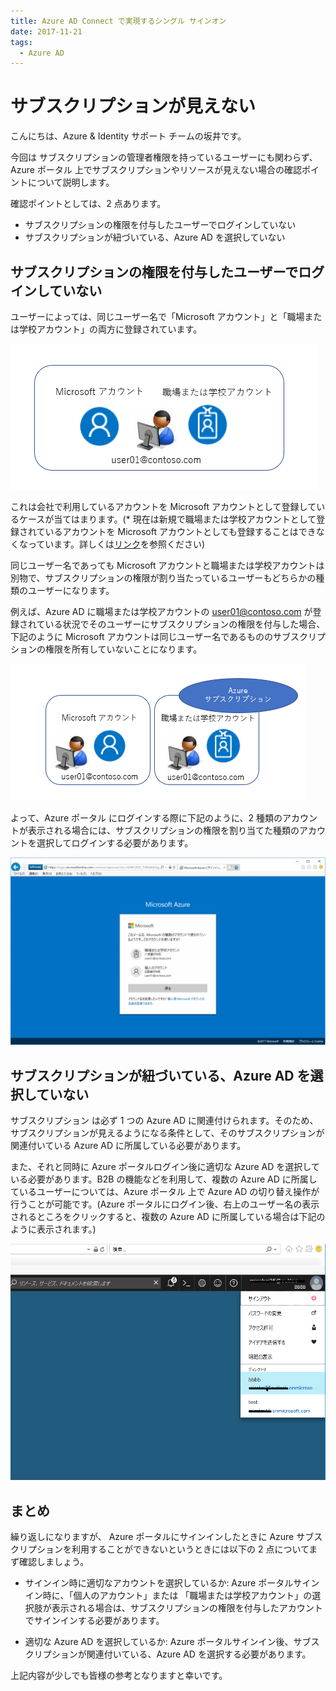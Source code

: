 ```yaml
---
title: Azure AD Connect で実現するシングル サインオン
date: 2017-11-21
tags:
  - Azure AD
---
```


# サブスクリプションが見えない

こんにちは、Azure & Identity サポート チームの坂井です。
 
今回は サブスクリプションの管理者権限を持っているユーザーにも関わらず、Azure ポータル 上でサブスクリプションやリソースが見えない場合の確認ポイントについて説明します。

確認ポイントとしては、2 点あります。
 
- サブスクリプションの権限を付与したユーザーでログインしていない
- サブスクリプションが紐づいている、Azure AD を選択していない
 
 
## **サブスクリプションの権限を付与したユーザーでログインしていない**

ユーザーによっては、同じユーザー名で「Microsoft アカウント」と「職場または学校アカウント」の両方に登録されています。

![](./subscription-azuread/temp.png)
 
これは会社で利用しているアカウントを Microsoft アカウントとして登録しているケースが当てはまります。(* 現在は新規で職場または学校アカウントとして登録されているアカウントを Microsoft アカウントとしても登録することはできなくなっています。詳しくは[リンク](https://blogs.technet.microsoft.com/mssvrpmj/2016/09/30/azuread-%E3%81%A8-microsoft-%E3%82%A2%E3%82%AB%E3%82%A6%E3%83%B3%E3%83%88%E3%81%AE%E9%87%8D%E8%A4%87%E5%95%8F%E9%A1%8C%E3%81%AB%E5%AF%BE%E3%81%99%E3%82%8B%E5%8F%96%E3%82%8A%E7%B5%84%E3%81%BF/)を参照ください)

同じユーザー名であっても Microsoft アカウントと職場または学校アカウントは別物で、サブスクリプションの権限が割り当たっているユーザーもどちらかの種類のユーザーになります。

例えば、Azure AD に職場または学校アカウントの user01@contoso.com が登録されている状況でそのユーザーにサブスクリプションの権限を付与した場合、下記のように Microsoft アカウントは同じユーザー名であるもののサブスクリプションの権限を所有していないことになります。

![](./subscription-azuread/m8.png)

よって、Azure ポータル にログインする際に下記のように、2 種類のアカウントが表示される場合には、サブスクリプションの権限を割り当てた種類のアカウントを選択してログインする必要があります。

![](./subscription-azuread/m3-1024x610.png)
 
 
## **サブスクリプションが紐づいている、Azure AD を選択していない**

サブスクリプション は必ず 1 つの Azure AD に関連付けられます。そのため、サブスクリプションが見えるようになる条件として、そのサブスクリプションが関連付いている Azure AD に所属している必要があります。

また、それと同時に Azure ポータルログイン後に適切な Azure AD を選択している必要があります。B2B の機能などを利用して、複数の Azure AD に所属しているユーザーについては、Azure ポータル 上で Azure AD の切り替え操作が行うことが可能です。(Azure ポータルにログイン後、右上のユーザー名の表示されるところをクリックすると、複数の Azure AD に所属している場合は下記のように表示されます。)

![](./subscription-azuread/m12.png)

## まとめ

繰り返しになりますが、 Azure ポータルにサインインしたときに Azure サブスクリプションを利用することができないというときには以下の 2 点についてまず確認しましょう。
 
- サインイン時に適切なアカウントを選択しているか: Azure ポータルサインイン時に、「個人のアカウント」または 「職場または学校アカウント」の選択肢が表示される場合は、サブスクリプションの権限を付与したアカウントでサインインする必要があります。
 
- 適切な Azure AD を選択しているか: Azure ポータルサインイン後、サブスクリプションが関連付いている、Azure AD を選択する必要があります。
 
上記内容が少しでも皆様の参考となりますと幸いです。
